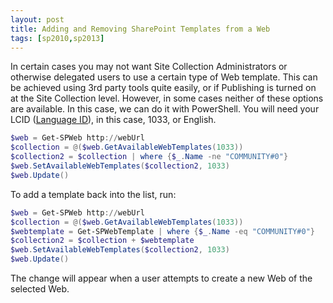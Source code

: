 ```yaml
---
layout: post
title: Adding and Removing SharePoint Templates from a Web
tags: [sp2010,sp2013]
---
```


In certain cases you may not want Site Collection Administrators or otherwise delegated users to use a certain type of Web template.  This can be achieved using 3rd party tools quite easily, or if Publishing is turned on at the Site Collection level.  However, in some cases neither of these options are available.  In this case, we can do it with PowerShell.  You will need your LCID ([Language ID](http://technet.microsoft.com/en-us/library/ff463597.aspx)), in this case, 1033, or English.

```powershell
$web = Get-SPWeb http://webUrl
$collection = @($web.GetAvailableWebTemplates(1033))
$collection2 = $collection | where {$_.Name -ne "COMMUNITY#0"}
$web.SetAvailableWebTemplates($collection2, 1033)
$web.Update()
```

To add a template back into the list, run:

```powershell
$web = Get-SPWeb http://webUrl
$collection = @($web.GetAvailableWebTemplates(1033))
$webtemplate = Get-SPWebTemplate | where {$_.Name -eq "COMMUNITY#0"}
$collection2 = $collection + $webtemplate
$web.SetAvailableWebTemplates($collection2, 1033)
$web.Update()
```

The change will appear when a user attempts to create a new Web of the selected Web.